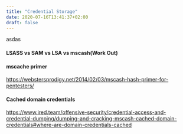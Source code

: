 ```yaml
---
title: "Credential Storage"
date: 2020-07-16T13:41:37+02:00
draft: false
---
```

asdas

#### LSASS vs SAM vs LSA vs mscash(Work Out)



#### mscache primer
https://webstersprodigy.net/2014/02/03/mscash-hash-primer-for-pentesters/


#### Cached domain credentials
https://www.ired.team/offensive-security/credential-access-and-credential-dumping/dumping-and-cracking-mscash-cached-domain-credentials#where-are-domain-credentials-cached